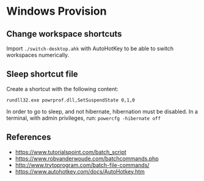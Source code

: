 # Windows Provision

## Change workspace shortcuts

Import `./switch-desktop.ahk` with AutoHotKey to be able to switch workspaces numerically.

## Sleep shortcut file

Create a shortcut with the following content:

`rundll32.exe powrprof.dll,SetSuspendState 0,1,0`

In order to go to sleep, and not hibernate, hibernation must be disabled. In a
terminal, with admin privileges, run: `powercfg -hibernate off`

## References

- https://www.tutorialspoint.com/batch_script
- https://www.robvanderwoude.com/batchcommands.php
- http://www.trytoprogram.com/batch-file-commands/
- https://www.autohotkey.com/docs/AutoHotkey.htm
